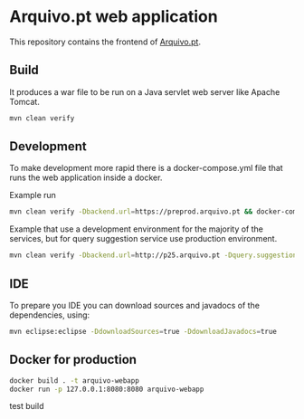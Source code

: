 # Arquivo.pt web application

This repository contains the frontend of [Arquivo.pt](https://arquivo.pt).

## Build

It produces a war file to be run on a Java servlet web server like Apache Tomcat.

```bash
mvn clean verify
```

## Development

To make development more rapid there is a docker-compose.yml file that runs the web application inside a docker.

Example run

```bash
mvn clean verify -Dbackend.url=https://preprod.arquivo.pt && docker-compose up
```

Example that use a development environment for the majority of the services, but for query suggestion service use production environment.

```bash
mvn clean verify -Dbackend.url=http://p25.arquivo.pt -Dquery.suggestion.server=https://arquivo.pt && docker-compose up
```

## IDE

To prepare you IDE you can download sources and javadocs of the dependencies, using:

```bash
mvn eclipse:eclipse -DdownloadSources=true -DdownloadJavadocs=true
```

## Docker for production

```bash
docker build . -t arquivo-webapp
docker run -p 127.0.0.1:8080:8080 arquivo-webapp
```

test build
